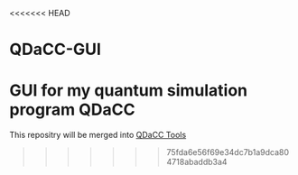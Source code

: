 <<<<<<< HEAD
# QDaCC-GUI
GUI for my quantum simulation program QDaCC
=======
This repositry will be merged into [QDaCC Tools](https://github.com/davidbauch/QDaCC-Tools)
>>>>>>> 75fda6e56f69e34dc7b1a9dca804718abaddb3a4
